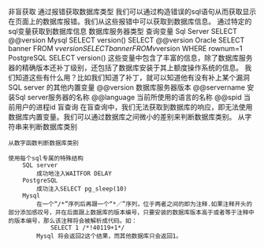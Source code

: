 非盲获取
	通过报错获取数据库类型
		我们可以通过构造错误的sql语句从而获取显示在页面上的数据库报错。我们从这些报错中可以获取到数据库信息。
	通过特定的sql变量获取到数据库信息
		数据库服务器类型	查询变量
		Sql Server	SELECT @@version
		Mysql	SELECT version()
			SELECT @@version
		Oracle	SELECT banner FROM v$version
			SELECT banner FROM v$version WHERE rownum=1
		PostgreSQL	SELECT version()
		这些变量中包含了丰富的信息，除了数据库服务器的精确版本还补丁级别，还包括了数据库安装于其上额度操作系统的信息。
		我们知道这些有什么用？比如我们知道了补丁，就可以知道他有没有补上某个漏洞
		SQL server 的其他内置变量
		@@version	 数据库服务器版本
		@@servername	安装Sql server服务器的名称
		@@language	当前所使用的语言的名称
		@@spid	当前用户的进程id
盲查询
	在盲查询中，我们无法获取到数据库的响应，即无法使用数据库内置变量。我们可以通过数据库之间微小的差别来判断数据库类别。
	从字符串来判断数据库类别
		
	从数字函数判断数据库类别
		
	使用每个sql专属的特殊结构
		SQL server
			成功地注入WAITFOR DELAY
		PostgreSQL
			成功注入SELECT pg_sleep(10)
		Mysql
			在一个“/*”序列后再跟一个“*／”序列，位于两者之间的即为注释.如果注释开头的部分添加感叹号，并在后面跟上数据库的版本编号，只要安装的数据库版本高于或者等于注释中的版本编号，那么该注释将会被解析成代码。如：
				SELECT 1 /*!40119+1*/
			Mysql 将会返回2这个结果，而其他数据库只会返回1。
			
			
			


```{.python .input}

```
